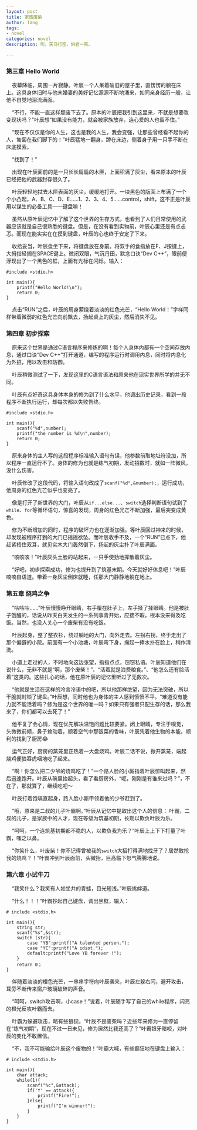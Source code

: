 ```yaml
---
layout: post
title: 家族废柴
author: Tang
tags:
- novel
categories: novel
description: 呃，天马行空，供君一笑。

---
```




### 第三章 Hello World

&nbsp;&nbsp;&nbsp;&nbsp;夜幕降临，周围一片寂静。叶辰一个人呆着破旧的屋子里，直愣愣的躺在床上。这具身体旧时与他未婚妻的美好记忆源源不断地涌来，如同亲身经历一般，让他不自觉地泪流满面。

&nbsp;&nbsp;&nbsp;&nbsp;“不行，不能一直这样颓废下去了。原本的叶辰把我引到这里来，不就是想要改变现状吗？”叶辰想“如果没有能力，就会被家族放弃，连心爱的人也留不住。”

&nbsp;&nbsp;&nbsp;&nbsp;“现在不仅仅是你的人生，这也是我的人生，我会变强，让那些曾经看不起你的人，匍匐在我们脚下的！”叶辰猛地一翻身，蹲在床边，侧着身子用一只手不断在床底摸索。

&nbsp;&nbsp;&nbsp;&nbsp;“找到了！”

&nbsp;&nbsp;&nbsp;&nbsp;出现在叶辰面前的是一只长长扁扁的木匣，上面积满了灰尘，看来原本的叶辰已经把他的武器封存很久了。

&nbsp;&nbsp;&nbsp;&nbsp;叶辰轻轻地拭去木匣表面的灰尘，缓缓地打开。一块黑色的版面上布满了一个个小凸起，A、B、C、D、E......1、2、3、4、5......control，shift，这不正是叶辰用以谋生的必备工具——键盘嘛！

&nbsp;&nbsp;&nbsp;&nbsp;虽然从原叶辰记忆中了解了这个世界的生存方式，也看到了人们日常使用的武器应该就是自己很熟悉的键盘。但是，在没有看到实物前，叶辰心里还是有点忐忑。而现在能实实在在摸到键盘，叶辰的心也终于安定了下来。

&nbsp;&nbsp;&nbsp;&nbsp;收拾妥当，叶辰盘坐下来，将键盘放在身前。将双手的食指放在F、J按键上，大拇指轻搁在SPACE键上。微闭双眼，气沉丹田，默念口诀“Dev C++”，眼前便浮现出了一个黑色的框，上面有光标在闪烁。输入：
```
#include <stdio.h>

int main(){
	printf("Hello World!\n");
	return 0;
}
```

&nbsp;&nbsp;&nbsp;&nbsp;点击“RUN”之后，叶辰的周身萦绕着淡淡的红色光芒，“Hello World！”字样同样带着微弱的红色光芒向前飘去，扬起桌上的灰尘，然后消失不见。

### 第四章 初步探索

&nbsp;&nbsp;&nbsp;&nbsp;原来这个世界是通过C语言程序来修炼的啊！每个人身体内都有一个空间存放内息，通过口诀“Dev C++”打开通道，编写的程序运行时调用内息，同时将内息化为外招，用以攻击和防御。

&nbsp;&nbsp;&nbsp;&nbsp;叶辰稍微测试了一下，发现这里的C语言语法和原来他在现实世界所学的并无不同。

&nbsp;&nbsp;&nbsp;&nbsp;叶辰有点好奇这具身体本身的修为到了什么水平，他调出历史记录，看到一段程序不断执行运行，却每次都以失败告终。
```
#include <stdio.h>

int main(){
	scanf("%d",number);
	printf("the number is %d\n",number);
	return 0;
}
```

&nbsp;&nbsp;&nbsp;&nbsp;原来身体的主人写的这段程序标准输入语句有误，他参数前取地址符没加，所以程序一直运行不了。身体的修为也就是练气初期，发动招数时，就如一阵微风，没什么伤害。

&nbsp;&nbsp;&nbsp;&nbsp;叶辰修改了这段代码，将输入语句改成了`scanf("%d",&number);`，运行成功，他周身的红色光芒似乎也变亮了。

&nbsp;&nbsp;&nbsp;&nbsp;像是打开了新世界的大门，叶辰从`if...else...`、`switch`选择判断语句试到了`while`、`for`等循环语句，惊喜的发现，周身的红色光芒不断加强，最后突变成黄色。

&nbsp;&nbsp;&nbsp;&nbsp;修为不断增加的同时，程序的破坏力也在逐渐加强。等叶辰回过神来的时候，却发现被程序打到的大门已摇摇欲坠。而叶辰收手不及，一个“RUN”已点下，他赶紧捂住双耳，就见实木大门轰然倒下，扬起的灰尘扑了叶辰满面。

&nbsp;&nbsp;&nbsp;&nbsp;“咳咳咳！”叶辰灰头土脸的站起来，一只手使劲地挥散着灰尘。

&nbsp;&nbsp;&nbsp;&nbsp;“好吧，初步探索成功，修为也提升到了筑基末期。今天就好好休息吧！”叶辰喃喃自语道。带着一身灰尘倒床就睡，任那大门静静地躺在地上。

### 第五章 烧鸡之争

&nbsp;&nbsp;&nbsp;&nbsp;“咕咕咕......”叶辰慢慢睁开眼睛，右手覆在肚子上，左手揉了揉眼睛。他是被肚子饿醒的，话说从昨天白天发生的一系列事青开始，应接不暇，根本没来得及吃饭。当然，也没人关心一个废柴有没有吃饭。

&nbsp;&nbsp;&nbsp;&nbsp;叶辰起身，整了整衣衫，绕过躺地的大门，向外走去。左拐右拐，终于走出了那个偏僻的小院。前面有一个小池塘，叶辰弯下身，掬起一捧水扑在脸上，稍作清洗。

&nbsp;&nbsp;&nbsp;&nbsp;小道上走过的人，不时地向这边张望，指指点点，窃窃私语。叶辰知道他们在说什么，无非不就是“啊，那个废柴！”、“活着就是浪费粮食。”、“他怎么还有脸活着”这类的。这些扎心的话，他在原叶辰的记忆里听过了无数次。

&nbsp;&nbsp;&nbsp;&nbsp;“他就是生活在这样的冷言冷语中的吧，所以他那样绝望，因为无法突破，所以干脆就封锁了键盘。”叶辰想，同时他也为身体的主人感到愤愤不平。“难道没有能力就不能活着吗？修为是这个世界的唯一吗？如果只有强者只配生存的话，那么我来了，你们都可以去死了！”

&nbsp;&nbsp;&nbsp;&nbsp;他平复了会心情，现在优先解决温饱问题比较要紧。闭上眼睛，专注于嗅觉，头微微前倾，鼻子耸动着，顺着空气中那饭菜的香味，叶辰凭着他生物的本能，顺利的找到了厨房😂

&nbsp;&nbsp;&nbsp;&nbsp;运气正好，厨房的蒸笼里正热着一大盘烧鸡。叶辰二话不说，掀开蒸笼，端起烧鸡便狼吞虎咽地吃了起来。

&nbsp;&nbsp;&nbsp;&nbsp;“啊！你怎么把二少爷的烧鸡吃了！”一个路人脸的小厮指着叶辰惊叫起来，然后迅速跑开。叶辰从碗里抬起头，看了看厨房外，“呃，刚刚是有谁来过吗？”，不在了，那就算了，继续吃吧～

&nbsp;&nbsp;&nbsp;&nbsp;叶辰打着饱嗝直起身，路人脸小厮甲领着他的少爷赶到了。

&nbsp;&nbsp;&nbsp;&nbsp;“哦，原来是二叔的儿子叶霸啊。”叶辰从记忆中提取出这个人的信息：
叶霸，二叔的儿子，是家族中的人才，现在等级为筑基初期，长期以欺负叶辰为乐。

&nbsp;&nbsp;&nbsp;&nbsp;“呵呵，一个连筑基初期都不稳的人，以欺负我为乐？”叶辰上上下下打量了叶霸，嗤之以鼻。

&nbsp;&nbsp;&nbsp;&nbsp;“你笑什么，叶废柴！你不记得曾被我的`switch`大招打得满地找牙了？居然敢抢我的烧鸡？！”叶霸冲到叶辰面前，头微抬，巨高临下怒气腾腾地说。

### 第六章 小试牛刀

&nbsp;&nbsp;&nbsp;&nbsp;“我笑什么？我笑有人如坐井的青蛙，目光短浅。”叶辰挑衅道。

&nbsp;&nbsp;&nbsp;&nbsp;“什么！！！”叶霸抄起自己键盘，调出黑框，输入：
```
# include <stdio.h>

int main(){
	string str;
	scanf("%s",&str);
	switch (str){
		case "YB":printf("A talented person.");
		case "YC":printf("A idiot.");
		default:printf("Love YB forever !");
	}
	return 0；
}
```

&nbsp;&nbsp;&nbsp;&nbsp;伴随着淡淡的橙色光芒，一串串字符向叶辰袭来，叶辰左躲右闪，避开攻击，耳旁不断传来窗户玻璃破碎的声音。

&nbsp;&nbsp;&nbsp;&nbsp;“呵呵，switch攻击啊，小case！”说着，叶辰随手写了自己的while程序，闪亮的橙光反攻叶霸而去。

&nbsp;&nbsp;&nbsp;&nbsp;叶霸为躲避攻击，略有些狼狈。“叶辰不是废柴吗？近些年来修为一直停留在“练气初期”，现在不过一日未见，修为居然比我还高了？”叶霸银牙暗咬，对叶辰的变化不敢置信。

&nbsp;&nbsp;&nbsp;&nbsp;“不，我不可能输给叶辰这个废物的！”叶霸大喊，有些癫狂地在键盘上输入：

```
# include <stdio.h>

int main(){
	char attack;
	while(1){
		scanf("%c",&attack);
		if('Y' == attack){
			printf("Fire!");
		}else{
			printf("I'm winner!");
		}
	}
}
```

&nbsp;&nbsp;&nbsp;&nbsp;